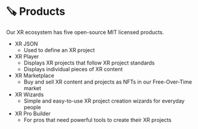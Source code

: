 # 🪚 Products

Our XR ecosystem has five open-source MIT licensed products.

* XR JSON
  * Used to define an XR project
* XR Player
  * Displays XR projects that follow XR project standards
  * Displays individual pieces of XR content
* XR Marketplace
  * Buy and sell XR content and projects as NFTs in our Free-Over-Time market
* XR Wizards
  * Simple and easy-to-use XR project creation wizards for everyday people
* XR Pro Builder
  * For pros that need powerful tools to create their XR projects
